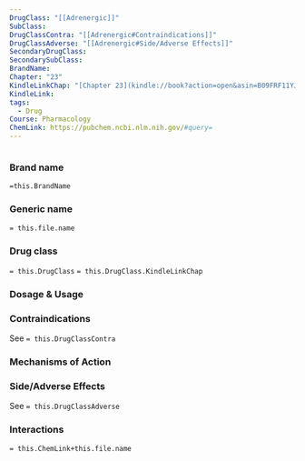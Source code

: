 ```yaml
---
DrugClass: "[[Adrenergic]]"
SubClass: 
DrugClassContra: "[[Adrenergic#Contraindications]]"
DrugClassAdverse: "[[Adrenergic#Side/Adverse Effects]]"
SecondaryDrugClass: 
SecondarySubClass: 
BrandName: 
Chapter: "23"
KindleLinkChap: "[Chapter 23](kindle://book?action=open&asin=B09FRF11YJ&location=12272)"
KindleLink: 
tags:
  - Drug
Course: Pharmacology
ChemLink: https://pubchem.ncbi.nlm.nih.gov/#query=
---
```

```smiles

```

### Brand name
`=this.BrandName`
### Generic name
`= this.file.name`
### Drug class 
`= this.DrugClass`
	`= this.DrugClass.KindleLinkChap`
	

### Dosage & Usage

### Contraindications
See `= this.DrugClassContra`

### Mechanisms of Action

### Side/Adverse Effects
See `= this.DrugClassAdverse`

### Interactions

`= this.ChemLink+this.file.name`

